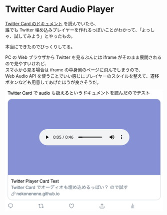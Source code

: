 # Twitter Card Audio Player

[Twitter Card のドキュメント](https://developer.twitter.com/en/docs/tweets/optimize-with-cards/overview/player-card) を読んでいたら、  
誰でも Twitter 埋め込みプレイヤーを作れるっぽいことがわかって、「よっしゃ、試してみよう」とやったもの。

本当にできたのでびっくりしてる。

PC の Web ブラウザから Twitter を見るぶんには iframe がそのまま展開されるので見やすいけれど、  
スマホから見る場合は iframe の中身側のページに飛んでしまうので、  
Web Audio API を使うことでいい感じにプレイヤーのスタイルを整えて、遷移ボタンなども用意してあげたほうが良さそうだ。

<img src="ss.png">
